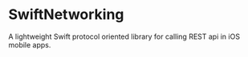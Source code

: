# SwiftNetworking
A lightweight Swift protocol oriented library for calling REST api in iOS mobile apps.

